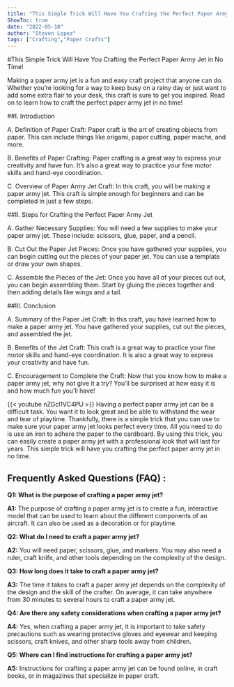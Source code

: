 ```yaml
---
title: "This Simple Trick Will Have You Crafting the Perfect Paper Army Jet in No Time!"
ShowToc: true 
date: "2022-05-18"
author: "Steven Lopez" 
tags: ["Crafting","Paper Crafts"]
---
```

#This Simple Trick Will Have You Crafting the Perfect Paper Army Jet in No Time!

Making a paper army jet is a fun and easy craft project that anyone can do. Whether you’re looking for a way to keep busy on a rainy day or just want to add some extra flair to your desk, this craft is sure to get you inspired. Read on to learn how to craft the perfect paper army jet in no time!

##I. Introduction

A. Definition of Paper Craft: Paper craft is the art of creating objects from paper. This can include things like origami, paper cutting, paper mache, and more.

B. Benefits of Paper Crafting: Paper crafting is a great way to express your creativity and have fun. It’s also a great way to practice your fine motor skills and hand-eye coordination.

C. Overview of Paper Army Jet Craft: In this craft, you will be making a paper army jet. This craft is simple enough for beginners and can be completed in just a few steps.

##II. Steps for Crafting the Perfect Paper Army Jet

A. Gather Necessary Supplies: You will need a few supplies to make your paper army jet. These include: scissors, glue, paper, and a pencil.

B. Cut Out the Paper Jet Pieces: Once you have gathered your supplies, you can begin cutting out the pieces of your paper jet. You can use a template or draw your own shapes.

C. Assemble the Pieces of the Jet: Once you have all of your pieces cut out, you can begin assembling them. Start by gluing the pieces together and then adding details like wings and a tail.

##III. Conclusion

A. Summary of the Paper Jet Craft: In this craft, you have learned how to make a paper army jet. You have gathered your supplies, cut out the pieces, and assembled the jet.

B. Benefits of the Jet Craft: This craft is a great way to practice your fine motor skills and hand-eye coordination. It is also a great way to express your creativity and have fun.

C. Encouragement to Complete the Craft: Now that you know how to make a paper army jet, why not give it a try? You’ll be surprised at how easy it is and how much fun you’ll have!

{{< youtube nZGcl1VC4PU >}} 
Having a perfect paper army jet can be a difficult task. You want it to look great and be able to withstand the wear and tear of playtime. Thankfully, there is a simple trick that you can use to make sure your paper army jet looks perfect every time. All you need to do is use an iron to adhere the paper to the cardboard. By using this trick, you can easily create a paper army jet with a professional look that will last for years. This simple trick will have you crafting the perfect paper army jet in no time.

## Frequently Asked Questions (FAQ) :
**Q1: What is the purpose of crafting a paper army jet?**

**A1:** The purpose of crafting a paper army jet is to create a fun, interactive model that can be used to learn about the different components of an aircraft. It can also be used as a decoration or for playtime. 

**Q2: What do I need to craft a paper army jet?**

**A2:** You will need paper, scissors, glue, and markers. You may also need a ruler, craft knife, and other tools depending on the complexity of the design.

**Q3: How long does it take to craft a paper army jet?**

**A3:** The time it takes to craft a paper army jet depends on the complexity of the design and the skill of the crafter. On average, it can take anywhere from 30 minutes to several hours to craft a paper army jet.

**Q4: Are there any safety considerations when crafting a paper army jet?**

**A4:** Yes, when crafting a paper army jet, it is important to take safety precautions such as wearing protective gloves and eyewear and keeping scissors, craft knives, and other sharp tools away from children.

**Q5: Where can I find instructions for crafting a paper army jet?**

**A5:** Instructions for crafting a paper army jet can be found online, in craft books, or in magazines that specialize in paper craft.





